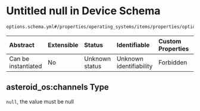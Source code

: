 # Untitled null in Device Schema

```txt
options.schema.yml#/properties/operating_systems/items/properties/options/items/properties/remote_values/properties/asteroid_os:channels
```



| Abstract            | Extensible | Status         | Identifiable            | Custom Properties | Additional Properties | Access Restrictions | Defined In                                                          |
| :------------------ | :--------- | :------------- | :---------------------- | :---------------- | :-------------------- | :------------------ | :------------------------------------------------------------------ |
| Can be instantiated | No         | Unknown status | Unknown identifiability | Forbidden         | Allowed               | none                | [device.schema.json*](../device.schema.json "open original schema") |

## asteroid_os:channels Type

`null`, the value must be null
